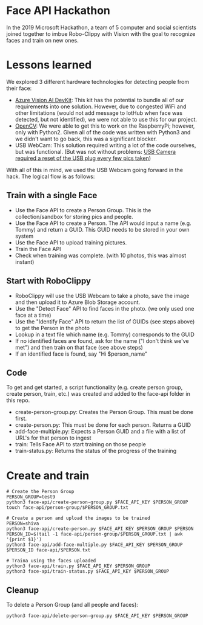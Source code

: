 # Face API Hackathon

In the 2019 Microsoft Hackathon, a team of 5 computer and social scientists joined together to imbue Robo-Clippy with Vision with the goal to recognize faces and train on new ones.

# Lessons learned

We explored 3 different hardware technologies for detecting people from their face:

* [Azure Vision AI DevKit](https://azure.github.io/Vision-AI-DevKit-Pages): This kit has the potential to bundle all of our requirements into one solution.  However, due to congested WiFi and other limitations (would not add message to IotHub when face was detected, but not identified), we were not able to use this for our project.
* [OpenCV](https://opencv.org/):  We were able to get this to work on the RaspberryPi; however, only with Python2.  Given all of the code was written with Python3 and we didn't want to go back, this was a significant blocker.
* USB WebCam: This solution required writing a lot of the code ourselves, but was functional. (But was not without problems:  [USB Camera required a reset of the USB plug every few pics taken](https://www.raspberrypi.org/forums/viewtopic.php?t=86265))

With all of this in mind, we used the USB Webcam going forward in the hack.  The logical flow is as follows:

## Train with a single Face

* Use the Face API to create a Person Group.  This is the collection/sandbox for storing pics and people.
* Use the Face API to create a Person.  The API would input a name (e.g. Tommy) and return a GUID.  This GUID needs to be stored in your own system
* Use the Face API to upload training pictures.
* Train the Face API
* Check when training was complete.  (with 10 photos, this was almost instant)

## Start with RoboClippy

* RoboClippy will use the USB Webcam to take a photo, save the image and then upload it to Azure Blob Storage account.
* Use the "Detect Face" API to find faces in the photo.  (we only used one face at a time)
* Use the "Identify Face" API to return the list of GUIDs (see steps above) to get the Person in the photo
* Lookup in a text file which name (e.g. Tommy) corresponds to the GUID
* If no identified faces are found, ask for the name ("I don't think we've met") and then train on that face (see above steps)
* If an identified face is found, say "Hi $person_name"

## Code

To get and get started, a script functionality (e.g. create person group, create person, train, etc.) was created and added to the face-api folder in this repo.

* create-person-group.py:  Creates the Person Group.  This must be done first.
* create-person.py:  This must be done for each person.  Returns a GUID
* add-face-multiple.py:  Expects a Person GUID and a file with a list of URL's for that person to ingest
* train: Tells Face API to start training on those people
* train-status.py:  Returns the status of the progress of the training

# Create and train
```
# Create the Person Group
PERSON_GROUP=test9
python3 face-api/create-person-group.py $FACE_API_KEY $PERSON_GROUP
touch face-api/person-group/$PERSON_GROUP.txt 

# Create a person and upload the images to be trained
PERSON=shiva
python3 face-api/create-person.py $FACE_API_KEY $PERSON_GROUP $PERSON
PERSON_ID=$(tail -1 face-api/person-group/$PERSON_GROUP.txt | awk '{print $1}')
python3 face-api/add-face-multiple.py $FACE_API_KEY $PERSON_GROUP $PERSON_ID face-api/$PERSON.txt

# Traina using the faces uploaded
python3 face-api/train.py $FACE_API_KEY $PERSON_GROUP
python3 face-api/train-status.py $FACE_API_KEY $PERSON_GROUP
```

## Cleanup

To delete a Person Group (and all people and faces):

```
python3 face-api/delete-person-group.py $FACE_API_KEY $PERSON_GROUP
```

